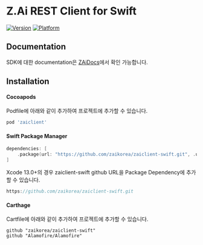# Z.Ai REST Client for Swift

[![Version](https://img.shields.io/cocoapods/v/zaiclient.svg?style=flat)](https://cocoapods.org/pods/zaiclient)
[![Platform](https://img.shields.io/cocoapods/p/zaiclient.svg?style=flat)](https://cocoapods.org/pods/zaiclient)

## Documentation

SDK에 대한 documentation은 [ZAiDocs](https://docs.zaikorea.org/)에서 확인 가능합니다.

## Installation

#### Cocoapods

Podfile에 아래와 같이 추가하여 프로젝트에 추가할 수 있습니다.

```ruby
pod 'zaiclient'
```



#### Swift Package Manager

```swift
dependencies: [
    .package(url: "https://github.com/zaikorea/zaiclient-swift.git", .upToNextMajor(from: "1.1.0"))
]
```

Xcode 13.0+의 경우 zaiclient-swift github URL을 Package Dependency에 추가할 수 있습니다.

```swift
https://github.com/zaikorea/zaiclient-swift.git
```



#### Carthage

Cartfile에 아래와 같이 추가하여 프로젝트에 추가할 수 있습니다.

```
github "zaikorea/zaiclient-swift"
github "Alamofire/Alamofire"
```

